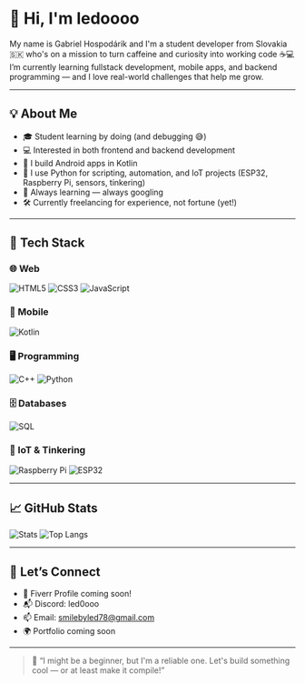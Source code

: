 # 👋 Hi, I'm ledoooo

My name is Gabriel Hospodárik and I'm a student developer from Slovakia 🇸🇰 who's on a mission to turn caffeine and curiosity into working code ☕💻  
I’m currently learning fullstack development, mobile apps, and backend programming — and I love real-world challenges that help me grow.

---

## 💡 About Me

- 🎓 Student learning by doing (and debugging 😅)
- 💻 Interested in both frontend and backend development
- 📱 I build Android apps in Kotlin
- 🐍 I use Python for scripting, automation, and IoT projects (ESP32, Raspberry Pi, sensors, tinkering)
- 🧠 Always learning — always googling
- 🛠️ Currently freelancing for experience, not fortune (yet!)

---

## 🧰 Tech Stack

### 🌐 Web
![HTML5](https://img.shields.io/badge/-HTML5-E34F26?style=flat&logo=html5&logoColor=white)
![CSS3](https://img.shields.io/badge/-CSS3-1572B6?style=flat&logo=css3)
![JavaScript](https://img.shields.io/badge/-JavaScript-F7DF1E?style=flat&logo=javascript&logoColor=black)

### 📱 Mobile
![Kotlin](https://img.shields.io/badge/-Kotlin-0095D5?style=flat&logo=kotlin&logoColor=white)

### 🖥️ Programming
![C++](https://img.shields.io/badge/-C++-00599C?style=flat&logo=cplusplus)
![Python](https://img.shields.io/badge/-Python-3776AB?style=flat&logo=python&logoColor=white)

### 🗄️ Databases
![SQL](https://img.shields.io/badge/-SQL-4479A1?style=flat&logo=mysql&logoColor=white)

### 📡 IoT & Tinkering
![Raspberry Pi](https://img.shields.io/badge/-Raspberry%20Pi-C51A4A?style=flat&logo=raspberrypi&logoColor=white)
![ESP32](https://img.shields.io/badge/-ESP32-000000?style=flat&logo=espressif&logoColor=white)

---

## 📈 GitHub Stats

![Stats](https://github-readme-stats.vercel.app/api?username=ledoooo&show_icons=true&theme=radical)
![Top Langs](https://github-readme-stats.vercel.app/api/top-langs/?username=ledoooo&layout=compact&theme=radical)

---

## 🤝 Let’s Connect

- 🔗 Fiverr Profile coming soon!
- 📬 Discord: led0ooo
- 📫 Email: [smilebyled78@gmail.com](mailto:smilebyled78@gmail.com)
- 🌍 Portfolio coming soon

---

> 🧊 “I might be a beginner, but I'm a reliable one. Let's build something cool — or at least make it compile!”
